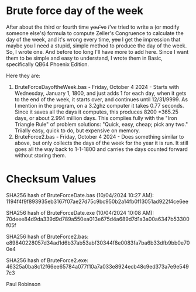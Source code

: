 # Brute force day of the week

After about the third or fourth time <s>you've</s> <i>I've</i> tried to write a (or modify someone else's) formula to compute Zeller's Congruence to 
calculate the day of the week, and it's wrong every time, <s>you</s> I get the impression that maybe <s>you</s> I need a stupid, simple method to produce the day of the week. So, I wrote one. And before too long I'll have more to add here. Since I want them to be simple and easy to understand, I wrote them in Basic, specifically QB64 Phoenix Edition.

Here they are:
1. BruteForceDayoftheWeek.bas - Friday, October 4 2024 - Starts with Wednesday, January 1, 1800, and just adds 1 for each day, when it gets to the end of the week, it starts over, and continues until 12/31/9999. As I mention in the program, on a 3.2ghz computer it takes 0.77 seconds. Since it saves all the days it computes, this produces 8200 *365.25 days, or about 2.994 million days. This complies fully with the "Iron Triangle Rule" of problem solutions: "Quick, easy, cheap; pick any two." Triially easy, quick to do, but expensive on memory.
2. BruteForce2.bas - Friday, October 4 2024 - Does something similar to above, but only collects the days of the week for the year it is run. It still goes all the way back to 1-1-1800 and carries the days counted forward without storing them.

# Checksum Values
SHA256 hash of BruteForceDate.bas (10/04/2024  10:27 AM):
1194f4f9f893935eb3167f07ae27d75c9bc950b2a14fb0f13051ad922f4ce6ee

SHA256 hash of BruteForceDate.exe (10/04/2024  10:08 AM):
70deee84d9da339d9d789a550ea013e675d4a689d7d1a3a00a6347b53300f05f

SHA256 hash of BruteForce2.bas:
e89840228057d34ad1d6b37ab53abf30344f8e0083fa7ba6b33dfb9bb0e700e4

SHA256 hash of BruteForce2.exe:
46325a0ba8c12f66ee65784a077f10a7a033e8924ecb48c9ed373a7e9e5497c3


Paul Robinson
